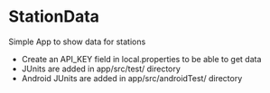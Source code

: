 # StationData
Simple App to show data for stations

* Create an API_KEY field in local.properties to be able to get data
* JUnits are added in app/src/test/ directory
* Android JUnits are added in app/src/androidTest/ directory

